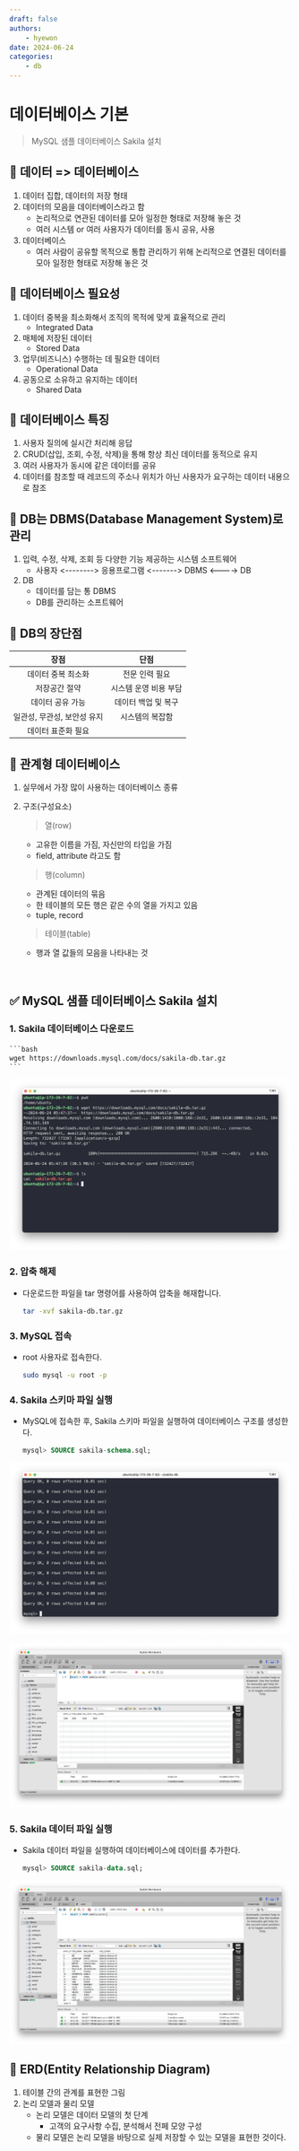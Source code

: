 ```yaml
---
draft: false
authors:
    - hyewon
date: 2024-06-24
categories:
    - db
---
```


# 데이터베이스 기본

> MySQL 샘플 데이터베이스 Sakila 설치

<!-- more -->

## 📌 데이터 => 데이터베이스

1. 데이터 집합, 데이터의 저장 형태
2. 데이터의 모음을 데이터베이스라고 함
    - 논리적으로 연관된 데이터를 모아 일정한 형태로 저장해 놓은 것
    - 여러 시스템 or 여러 사용자가 데이터를 동시 공유, 사용
3. 데이터베이스
    - 여러 사람이 공유할 목적으로 통합 관리하기 위해 논리적으로
      연결된 데이터를 모아 일정한 형태로 저장해 놓은 것

## 📌 데이터베이스 필요성

1.  데이터 중복을 최소화해서 조직의 목적에 맞게 효율적으로 관리
    -   Integrated Data
2.  매체에 저장된 데이터
    -   Stored Data
3.  업무(비즈니스) 수행하는 데 필요한 데이터
    -   Operational Data
4.  공동으로 소유하고 유지하는 데이터
    -   Shared Data

## 📌 데이터베이스 특징

1.  사용자 질의에 실시간 처리해 응답
2.  CRUD(삽입, 조회, 수정, 삭제)을 통해 항상 최신 데이터를 동적으로 유지
3.  여러 사용자가 동시에 같은 데이터를 공유
4.  데이터를 참조할 때 레코드의 주소나 위치가 아닌
    사용자가 요구하는 데이터 내용으로 참조

## 📌 DB는 DBMS(Database Management System)로 관리

1. 입력, 수정, 삭제, 조회 등 다양한 기능 제공하는 시스템 소프트웨어
    - 사용자 <--------> 응용프로그램 <-------> DBMS <----> DB
2. DB
    - 데이터를 담는 통
      DBMS
    - DB를 관리하는 소프트웨어

## 📌 DB의 장단점

|            장점             |         단점          |
| :-------------------------: | :-------------------: |
|     데이터 중복 최소화      |    전문 인력 필요     |
|        저장공간 절약        | 시스템 운영 비용 부담 |
|      데이터 공유 가능       |  데이터 백업 및 복구  |
| 일관성, 무관성, 보안성 유지 |    시스템의 복잡함    |
|     데이터 표준화 필요      |                       |

## 📌 관계형 데이터베이스

1.  실무에서 가장 많이 사용하는 데이터베이스 종류
2.  구조(구성요소)

    > 열(row)

    -   고유한 이름을 가짐, 자신만의 타입을 가짐
    -   field, attribute 라고도 함

    > 행(column)

    -   관계된 데이터의 묶음
    -   한 테이블의 모든 행은 같은 수의 열을 가지고 있음
    -   tuple, record

    > 테이블(table)

    -   행과 열 값들의 모음을 나타내는 것

<br>

## ✅ MySQL 샘플 데이터베이스 Sakila 설치

### 1. Sakila 데이터베이스 다운로드

    ```bash
    wget https://downloads.mysql.com/docs/sakila-db.tar.gz
    ```

![alt text](../DBMSNote/image/image.png)

### 2. 압축 해제

-   다운로드한 파일을 tar 명령어를 사용하여 압축을 해재합니다.

    ```bash
    tar -xvf sakila-db.tar.gz
    ```

### 3. MySQL 접속

-   root 사용자로 접속한다.

    ```bash
    sudo mysql -u root -p
    ```

### 4. Sakila 스키마 파일 실행

-   MySQL에 접속한 후, Sakila 스키마 파일을 실행하여 데이터베이스 구조를 생성한다.

    ```sql
    mysql> SOURCE sakila-schema.sql;

    ```

![alt text](../DBMSNote/image/image-12.png)

![alt text](../DBMSNote/image/image-11.png)

### 5. Sakila 데이터 파일 실행

-   Sakila 데이터 파일을 실행하여 데이터베이스에 데이터를 추가한다.

    ```sql
    mysql> SOURCE sakila-data.sql;

    ```

![alt text](../DBMSNote/image/image-13.png)

## 📌 ERD(Entity Relationship Diagram)

1. 테이블 간의 관계를 표현한 그림
2. 논리 모델과 물리 모델
    - 논리 모델은 데이터 모델의 첫 단계
        - 고객의 요구사항 수집, 분석해서 전페 모양 구성
    - 물리 모델은 논리 모델을 바탕으로 실제 저장할 수 있는 모델을 표현한 것이다.
